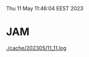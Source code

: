 Thu 11 May 11:46:04 EEST 2023
# JAM
<a href='./cache/202305/11_11.log'>./cache/202305/11_11.log</a>
